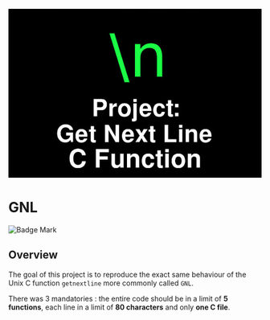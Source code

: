 <p align="center"><img src="../../../images/getnextline.jpg" alt="GNL"></p>

# GNL

![Badge Mark](https://img.shields.io/badge/Module%20Mark-B-%23B1FA08.svg?&style=for-the-badge&logoColor=black)

## Overview

The goal of this project is to reproduce the exact same behaviour of the Unix C function `getnextline` more commonly called `GNL`.

There was 3 mandatories : the entire code should be in a limit of **5 functions**, each line in a limit of **80 characters** and only **one C file**.
